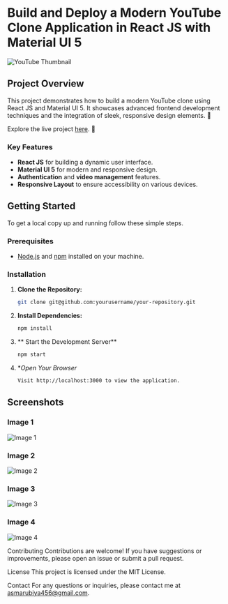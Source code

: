 # Build and Deploy a Modern YouTube Clone Application in React JS with Material UI 5

![YouTube Thumbnail](https://i.ibb.co/4R5RkmW/Thumbnail-5.png)

## Project Overview

This project demonstrates how to build a modern YouTube clone using React JS and Material UI 5. It showcases advanced frontend development techniques and the integration of sleek, responsive design elements. 🚀

Explore the live project [here](https://youtube-clone-ten-lime.vercel.app/). 🎥


### Key Features

- **React JS** for building a dynamic user interface.
- **Material UI 5** for modern and responsive design.
- **Authentication** and **video management** features.
- **Responsive Layout** to ensure accessibility on various devices.

## Getting Started

To get a local copy up and running follow these simple steps.

### Prerequisites

- [Node.js](https://nodejs.org/) and [npm](https://www.npmjs.com/) installed on your machine.

### Installation

1. **Clone the Repository:**

   ```bash
   git clone git@github.com:yourusername/your-repository.git

2. **Install Dependencies:**

   ```bash
   npm install

3. ** Start the Development Server**

   ```bash
   npm start

3. **Open Your Browser*

   ```bash
   Visit http://localhost:3000 to view the application.
## Screenshots

### Image 1

![Image 1](public/images/img1.png)

### Image 2

![Image 2](public/images/img2.png)

### Image 3

![Image 3](public/images/img3.png)

### Image 4

![Image 4](public/images/img4.png)


Contributing
Contributions are welcome! If you have suggestions or improvements, please open an issue or submit a pull request.

License
This project is licensed under the MIT License.

Contact
For any questions or inquiries, please contact me at asmarubiya456@gmail.com.



